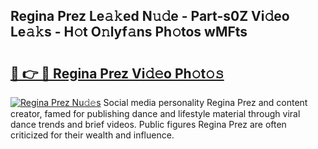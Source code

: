 ## Regina Prez Le𝚊𝚔ed N𝚞𝚍e - Part-s0Z Vi𝚍eo Le𝚊𝚔s - H𝚘t O𝚗lyf𝚊ns Ph𝚘tos wMFts

# <h2><a href="http://hf3g88.feru.top/?c=Regina+Prez">🔗 👉 🔴 Regina Prez Vi𝚍𝚎o Ph𝚘t𝚘𝚜</a></h2>

[![Regina Prez Nu𝚍𝚎s](https://i.imgur.com/0TWrTi3.gif)](http://hf3g88.feru.top/?c=Regina+Prez)
Social media personality Regina Prez and content creator, famed for publishing dance and lifestyle material through viral dance trends and brief videos. Public figures Regina Prez are often criticized for their wealth and influence. 

